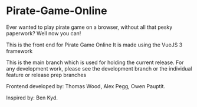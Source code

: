 # Pirate-Game-Online
Ever wanted to play pirate game on a browser, without all that pesky paperwork? Well now you can!

This is the front end for Pirate Game Online
It is made using the VueJS 3 framework

This is the main branch which is used for holding the current release.
For any development work, please see the development branch or the individual feature or release prep branches

Frontend developed by:
  Thomas Wood,
  Alex Pegg,
  Owen Pauptit.
 
 Inspired by:
  Ben Kyd.
